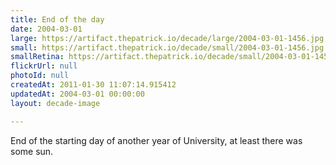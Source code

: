 ```yaml
---
title: End of the day
date: 2004-03-01
large: https://artifact.thepatrick.io/decade/large/2004-03-01-1456.jpg
small: https://artifact.thepatrick.io/decade/small/2004-03-01-1456.jpg
smallRetina: https://artifact.thepatrick.io/decade/small/2004-03-01-1456@2x.jpg
flickrUrl: null
photoId: null
createdAt: 2011-01-30 11:07:14.915412
updatedAt: 2004-03-01 00:00:00
layout: decade-image

---
```

End of the starting day of another year of University, at least there was some sun.
